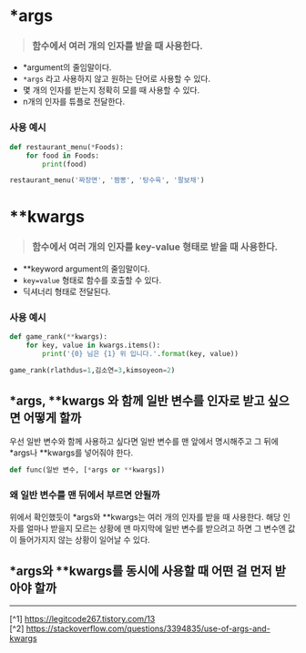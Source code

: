 # *args
> ### 함수에서 여러 개의 인자를 받을 때 사용한다.
- *argument의 줄임말이다.
- `*args` 라고 사용하지 않고 원하는 단어로 사용할 수 있다.
- 몇 개의 인자를 받는지 정확히 모를 때 사용할 수 있다.
- n개의 인자를 튜플로 전달한다.

### 사용 예시
```python
def restaurant_menu(*Foods):
    for food in Foods:
        print(food)

restaurant_menu('짜장면', '짬뽕', '탕수육', '팔보채')
```

# **kwargs
> ### 함수에서 여러 개의 인자를 key-value 형태로 받을 때 사용한다.
- **keyword argument의 줄임말이다.
- `key=value` 형태로 함수를 호출할 수 있다.
- 딕셔너리 형태로 전달된다.

### 사용 예시
```python
def game_rank(**kwargs):
    for key, value in kwargs.items():
        print('{0} 님은 {1} 위 입니다.'.format(key, value))

game_rank(rlathdus=1,김소연=3,kimsoyeon=2)
```

## *args, **kwargs 와 함께 일반 변수를 인자로 받고 싶으면 어떻게 할까
우선 일반 변수와 함께 사용하고 싶다면 일반 변수를 맨 앞에서 명시해주고 그 뒤에 *args나 **kwargs를 넣어줘야 한다.

```python
def func(일반 변수, [*args or **kwargs])
```

### 왜 일반 변수를 맨 뒤에서 부르면 안될까
위에서 확인했듯이 *args와 **kwargs는 여러 개의 인자를 받을 때 사용한다. 해당 인자를 얼마나 받을지 모르는 상황에 맨 마지막에 일반 변수를 받으려고 하면 그 변수엔 값이 들어가지지 않는 상황이 일어날 수 있다.

## *args와 **kwargs를 동시에 사용할 때 어떤 걸 먼저 받아야 할까

---

[^1] https://legitcode267.tistory.com/13<br>
[^2] https://stackoverflow.com/questions/3394835/use-of-args-and-kwargs
